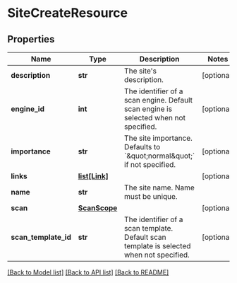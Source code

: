 # SiteCreateResource

## Properties
Name | Type | Description | Notes
------------ | ------------- | ------------- | -------------
**description** | **str** | The site&#x27;s description. | [optional] 
**engine_id** | **int** | The identifier of a scan engine. Default scan engine is selected when not specified. | [optional] 
**importance** | **str** | The site importance. Defaults to &#x60;\&quot;normal\&quot;&#x60; if not specified. | [optional] 
**links** | [**list[Link]**](Link.md) |  | [optional] 
**name** | **str** | The site name. Name must be unique. | 
**scan** | [**ScanScope**](ScanScope.md) |  | [optional] 
**scan_template_id** | **str** | The identifier of a scan template. Default scan template is selected when not specified. | [optional] 

[[Back to Model list]](../README.md#documentation-for-models) [[Back to API list]](../README.md#documentation-for-api-endpoints) [[Back to README]](../README.md)

